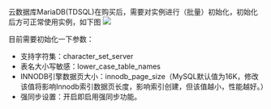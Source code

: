 云数据库MariaDB(TDSQL)在购买后，需要对实例进行（批量）初始化，初始化后方可正常使用实例，如下图
![](http://imgcache.tce.fsphere.cn/image/mccdn.qcloud.com/static/img/7d6e94d91a4c132d70462029f1397ced/image.png)

目前需要初始化一下参数：

- 	支持字符集：character_set_server
- 	表名大小写敏感：lower_case_table_names
- 	INNODB引擎数据页大小：innodb_page_size（MySQL默认值为16K，修改该值将影响Innodb索引数据页长度，影响索引创建，但该值越小，性能越好。）
- 	强同步设置：开启即启用强同步功能。
